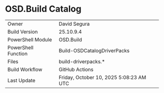 ﻿# OSD.Build Catalog

| | |
|-|-|
| Owner | David Segura |
| Build Version | 25.10.9.4 |
| PowerShell Module | OSD.Build |
| PowerShell Function | Build-OSDCatalogDriverPacks |
| Files | build-driverpacks.* |
| Build Workflow | GitHub Actions |
| Last Update | Friday, October 10, 2025 5:08:23 AM UTC |
